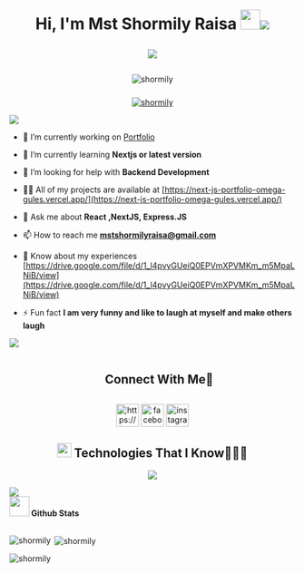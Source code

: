 
<h1 align="center">Hi, I'm Mst  Shormily Raisa <img src="https://media.giphy.com/media/hvRJCLFzcasrR4ia7z/giphy.gif" width="35"><img src="https://user-images.githubusercontent.com/73097560/115834477-dbab4500-a447-11eb-908a-139a6edaec5c.gif"><p align="center" ><a href="https://github.com/DenverCoder1/readme-typing-svg">
 <img top="10" src="https://readme-typing-svg.herokuapp.com?font=Time+New+Roman&color=cyan&size=25&center=true&vCenter=true&width=600&height=30&top=10&lines=Web+Developer+From+Bangladesh..&hearts;++;Self-taught+Front-End+Developer,;React+Developer,;CTF+Newbie,;Active+Learner/Researcher,..<3"></a></p></h1><p align="center"> <img src="https://komarev.com/ghpvc/?username=shormily&label=Profile%20views&row=1&column=7&margin-h=5&margin-w=5&no-bg=true&color=0e75b6&style=flat" alt="shormily" /> </p>
<p align="center"><a  href="https://github.com/ryo-ma/github-profile-trophy"><img style="margin-top: 10px;"  src="https://github-profile-trophy.vercel.app/?username=shormily" alt="shormily" /></a></p>
<img src="https://user-images.githubusercontent.com/73097560/115834477-dbab4500-a447-11eb-908a-139a6edaec5c.gif"/>

- 🔭 I’m currently working on [Portfolio](https://next-js-portfolio-omega-gules.vercel.app/)

- 🌱 I’m currently learning **Nextjs or latest version**

- 🤝 I’m looking for help with **Backend Development**

- 👨‍💻 All of my projects are available at [https://next-js-portfolio-omega-gules.vercel.app/](https://next-js-portfolio-omega-gules.vercel.app/)

- 💬 Ask me about **React ,NextJS, Express.JS**

- 📫 How to reach me **mstshormilyraisa@gmail.com**

- 📄 Know about my experiences [https://drive.google.com/file/d/1_l4pvyGUeiQ0EPVmXPVMKm_m5MpaLNiB/view](https://drive.google.com/file/d/1_l4pvyGUeiQ0EPVmXPVMKm_m5MpaLNiB/view)

- ⚡ Fun fact **I am very funny and like to laugh at myself and make others laugh**
<img src="https://user-images.githubusercontent.com/73097560/115834477-dbab4500-a447-11eb-908a-139a6edaec5c.gif">
<div id="user-content-toc">
  <ul align="center">
    <summary><h2 style="display: inline-block">Connect With Me🤝</h2></summary>
  </ul>
</div>
<p align="center">
<a href="https://www.linkedin.com/in/mst-shormily-raisa-aa1992216/" target="blank"><img align="center" src="https://user-images.githubusercontent.com/88904952/234979284-68c11d7f-1acc-4f0c-ac78-044e1037d7b0.png" alt="https://www.linkedin.com/in/mst-shormily-raisa-aa1992216/" height="40" width="40" /></a>
<a href="https://fb.com/facebook.com/shormily.raisa.1" target="blank"><img align="center" src="https://raw.githubusercontent.com/rahuldkjain/github-profile-readme-generator/master/src/images/icons/Social/facebook.svg" alt="facebook.com/shormily.raisa.1" height="40" width="40" /></a>
<a href="https://instagram.com/instagram.com/shormily_raisa/" target="blank"><img align="center" src="https://raw.githubusercontent.com/rahuldkjain/github-profile-readme-generator/master/src/images/icons/Social/instagram.svg" alt="instagram.com/shormily_raisa/" height="40" width="40" /></a>
</p>

<h2 align="center"><img top="5px" src="https://media2.giphy.com/media/QssGEmpkyEOhBCb7e1/giphy.gif?cid=ecf05e47a0n3gi1bfqntqmob8g9aid1oyj2wr3ds3mg700bl&rid=giphy.gif" width ="25"><b> Technologies That I Know👨🏻‍💻</b> <br/></h2>

<p align="center">
  <a href="https://skillicons.dev">
    <img src="https://skillicons.dev/icons?i=git,css,bootstrap,gmail,discord,express,figma,firebase,github,html,materialui,vite,mongodb,nextjs,nodejs,react,redux,tailwind,ts,netlify,npm,vscode&perline=14" />
    
  </a>
</p>

<img src="https://user-images.githubusercontent.com/73097560/115834477-dbab4500-a447-11eb-908a-139a6edaec5c.gif">
<div float="flex"><img src="https://media.giphy.com/media/iY8CRBdQXODJSCERIr/giphy.gif" width="35"><b> Github Stats </b><br/>
 
<br>
<p><img align="left" mt="2" src="https://github-readme-stats.vercel.app/api/top-langs?username=shormily&show_icons=true&locale=en&layout=compact" alt="shormily" /></p>

<p>&nbsp;<img align="center" src="https://github-readme-stats.vercel.app/api?username=shormily&show_icons=true&locale=en" alt="shormily" /></p>

<p><img align="center" src="https://github-readme-streak-stats.herokuapp.com/?user=shormily&" alt="shormily" /></p>

